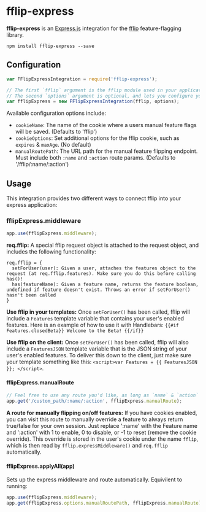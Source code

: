 # fflip-express

**fflip-express** is an [Express.js](http://expressjs.com/) integration for the [fflip](https://github.com/FredKSchott/fflip) feature-flagging library.

```
npm install fflip-express --save
```

## Configuration

```javascript
var FFlipExpressIntegration = require('fflip-express');

// The first `fflip` argument is the fflip module used in your application
// The second `options` argument is optional, and lets you configure your integration
var fflipExpress = new FFlipExpressIntegration(fflip, options);
```

Available configuration options include:

- `cookieName`: The name of the cookie where a users manual feature flags will be saved. (Defaults to 'fflip')
- `cookieOptions`: Set additional options for the fflip cookie, such as `expires` & `maxAge`. (No default)
- `manualRoutePath`: The URL path for the manual feature flipping endpoint. Must include both `:name` and `:action` route params. (Defaults to '/fflip/:name/:action')


## Usage

This integration provides two different ways to connect fflip into your express application:

### fflipExpress.middleware

```javascript
app.use(fflipExpress.middleware);
```

**req.fflip:** A special fflip request object is attached to the request object, and includes the following functionality:

```
req.fflip = {
  setForUser(user): Given a user, attaches the features object to the request (at req.fflip.features). Make sure you do this before calling has()!
  has(featureName): Given a feature name, returns the feature boolean, undefined if feature doesn't exist. Throws an error if setForUser() hasn't been called
}
```

**Use fflip in your templates:** Once `setForUser()` has been called, fflip will include a `Features` template variable that contains your user's enabled features. Here is an example of how to use it with Handlebars: `{{#if Features.closedBeta}} Welcome to the Beta! {{/if}}`

**Use fflip on the client:** Once `setForUser()` has been called, fflip will also include a `FeaturesJSON` template variable that is the JSON string of your user's enabled features. To deliver this down to the client, just make sure your template something like this: `<script>var Features = {{ FeaturesJSON }}; </script>`.


#### fflipExpress.manualRoute

```javascript
// Feel free to use any route you'd like, as long as `name` & `action` exist as route parameters.
app.get('/custom_path/:name/:action', fflipExpress.manualRoute);
```

**A route for manually flipping on/off features:** If you have cookies enabled, you can visit this route to manually override a feature to always return true/false for your own session. Just replace ':name' with the Feature name and ':action' with 1 to enable, 0 to disable, or -1 to reset (remove the cookie override). This override is stored in the user's cookie under the name `fflip`, which is then read by `fflip.expressMiddleware()` and `req.fflip` automatically.

#### fflipExpress.applyAll(app)

Sets up the express middleware and route automatically. Equivilent to running:

```javascript
app.use(fflipExpress.middleware);
app.get(fflipExpress.options.manualRoutePath, fflipExpress.manualRoute);
```